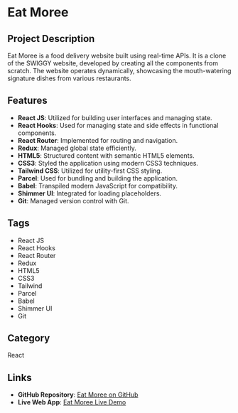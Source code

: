 # Eat Moree

## Project Description

Eat Moree is a food delivery website built using real-time APIs. It is a clone of the SWIGGY website, developed by creating all the components from scratch. The website operates dynamically, showcasing the mouth-watering signature dishes from various restaurants.


## Features

- **React JS**: Utilized for building user interfaces and managing state.
- **React Hooks**: Used for managing state and side effects in functional components.
- **React Router**: Implemented for routing and navigation.
- **Redux**: Managed global state efficiently.
- **HTML5**: Structured content with semantic HTML5 elements.
- **CSS3**: Styled the application using modern CSS3 techniques.
- **Tailwind CSS**: Utilized for utility-first CSS styling.
- **Parcel**: Used for bundling and building the application.
- **Babel**: Transpiled modern JavaScript for compatibility.
- **Shimmer UI**: Integrated for loading placeholders.
- **Git**: Managed version control with Git.

## Tags

- React JS
- React Hooks
- React Router
- Redux
- HTML5
- CSS3
- Tailwind
- Parcel
- Babel
- Shimmer UI
- Git

## Category

React

## Links

- **GitHub Repository**: [Eat Moree on GitHub](https://github.com/Akanksha261020/Eat-Moree)
- **Live Web App**: [Eat Moree Live Demo](https://eat-moree.vercel.app/)
